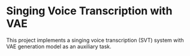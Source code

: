 # Singing Voice Transcription with VAE

This project implements a singing voice transcription (SVT) system with VAE generation model as an auxiliary task.

